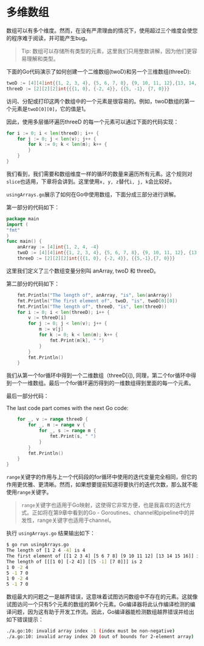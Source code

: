 # **多维数组**

数组可以有多个维度。然而，在没有严肃理由的情况下，使用超过三个维度会使您的程序难于阅读，并可能产生bug。

>Tip: 数组可以存储所有类型的元素，这里我们只用整数讲解，因为他们更容易理解和类型。

下面的Go代码演示了如何创建一个二维数组(twoD)和另一个三维数组(threeD):

```go
twoD := [4][4]int{{1, 2, 3, 4}, {5, 6, 7, 8}, {9, 10, 11, 12},{13, 14, 15, 16}}
threeD := [2][2][2]int{{{1, 0}, {-2, 4}}, {{5, -1}, {7, 0}}}
```

访问、分配或打印这两个数组中的一个元素是很容易的。例如，twoD数组的第一个元素是```twoD[0][0]```，它的值是1。

因此，使用多层循环遍历threeD 的每一个元素可以通过下面的代码实现：

```GO
for i := 0; i < len(threeD); i++ {
    for j := 0; j < len(v); j++ {
        for k := 0; k < len(m); k++ {
        }
    }
}
```
我们看到，我们需要和数组维度一样的循环的数量来遍历所有元素。这个规则对```slice```也适用，下章将会讲到。这里使用```x, y, z```替代```i, j, k```会比较好。


```usingArrays.go```展示了如何在Go中使用数组，下面分成三部分进行讲解。 

第一部分的代码如下：

```Go
package main
import (
"fmt"
)
func main() {
    anArray := [4]int{1, 2, 4, -4}
    twoD := [4][4]int{{1, 2, 3, 4}, {5, 6, 7, 8}, {9, 10, 11, 12}, {13, 14,15, 16}}
    threeD := [2][2][2]int{{{1, 0}, {-2, 4}}, {{5,-1},{7, 0}}}
```
这里我们定义了三个数组变量分别叫 anArray, twoD 和 threeD。

第二部分的代码如下：

```go
    fmt.Println("The length of", anArray, "is", len(anArray))
    fmt.Println("The first element of", twoD, "is", twoD[0][0])
    fmt.Println("The length of", threeD, "is", len(threeD))
    for i := 0; i < len(threeD); i++ {
        v := threeD[i]
        for j := 0; j < len(v); j++ {
            m := v[j]
            for k := 0; k < len(m); k++ {
                fmt.Print(m[k], " ")
            }
        }
        fmt.Println()
    }
```
我们从第一个for循环中得到一个二维数组（threeD[i]), 同理，第二个for循环中得到一个一维数组。最后一个for循环遍历得到的一维数组得到里面的每一个元素。

最后一部分代码：

The last code part comes with the next Go code:

```go
    for _, v := range threeD {
        for _, m := range v {
            for _, s := range m {
                fmt.Print(s, " ")
            }
        }
        fmt.Println()
    }
}
```
```range```关键字的作用与上一个代码段的for循环中使用的迭代变量完全相同，但它的作用更优雅、更清晰。然而，如果想要提前知道将要执行的迭代次数，那么就不能使用```range```关键字。

>```range```关键字也适用于Go映射，这使得它非常方便，也是我喜欢的迭代方式。正如将在第9章中看到的Go - Goroutines、channel和pipeline中的并发性，range关键字也适用于channel。

执行 ```usingArrays.go``` 结果输出如下：
```bash
$ go run usingArrays.go
The length of [1 2 4 -4] is 4
The first element of [[1 2 3 4] [5 6 7 8] [9 10 11 12] [13 14 15 16]] is 1
The length of [[[1 0] [-2 4]] [[5 -1] [7 0]]] is 2
1 0 -2 4
5 -1 7 0
1 0 -2 4
5 -1 7 0
```

数组最大的问题之一是越界错误，这意味着试图访问数组中不存在的元素。这就像试图访问一个只有5个元素的数组的第6个元素。Go编译器将此认作编译检测的编译问题，因为这有助于开发工作流。因此，Go编译器能检测数组越界错误并给出如下错误提示：

```bash
./a.go:10: invalid array index -1 (index must be non-negative)
./a.go:10: invalid array index 20 (out of bounds for 2-element array)
```